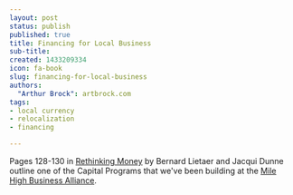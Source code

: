 ```yaml
---
layout: post
status: publish
published: true
title: Financing for Local Business
sub-title:
created: 1433209334
icon: fa-book
slug: financing-for-local-business
authors:
  "Arthur Brock": artbrock.com
tags:
- local currency
- relocalization
- financing

---
```

<p>Pages 128-130 in <a href="http://www.amazon.com/Rethinking-Money-Currencies-Scarcity-Prosperity/dp/1609942965/ref=la_B001HPZISQ_1_2?ie=UTF8&amp;qid=1355743013&amp;sr=1-2">Rethinking Money</a>&nbsp;by Bernard Lietaer and Jacqui Dunne outline one of the Capital Programs that we've been building at the <a href="http://milehighbiz.org">Mile High Business Alliance</a>.</p>
